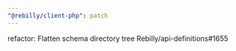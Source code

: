 ```yaml
---
"@rebilly/client-php": patch
---
```


refactor: Flatten schema directory tree Rebilly/api-definitions#1655
